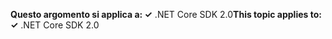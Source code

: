 <span data-ttu-id="d915f-101">**Questo argomento si applica a: ✓** .NET Core SDK 2.0</span><span class="sxs-lookup"><span data-stu-id="d915f-101">**This topic applies to: ✓** .NET Core SDK 2.0</span></span>
